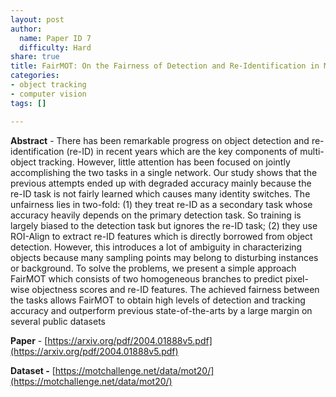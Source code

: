 ```yaml
---
layout: post
author:
  name: Paper ID 7
  difficulty: Hard
share: true
title: FairMOT: On the Fairness of Detection and Re-Identification in Multiple Object Tracking
categories:
- object tracking
- computer vision
tags: []

---
```

**Abstract** - There has been remarkable progress on object detection and re-identification (re-ID) in recent years which are the key components of multi-object tracking. However, little attention has been focused on jointly accomplishing the two tasks in a single network. Our study shows that the previous attempts ended up with degraded accuracy mainly because the re-ID task is not fairly learned which causes many identity switches. The unfairness lies in two-fold: (1) they treat re-ID as a secondary task whose accuracy heavily depends on the primary detection task. So training is largely biased to the detection task but ignores the re-ID task; (2) they use ROI-Align to extract re-ID features which is directly borrowed from object detection. However, this introduces a lot of ambiguity in characterizing objects because many sampling points may belong to disturbing instances or background. To solve the problems, we present a simple approach FairMOT which consists of two homogeneous branches to predict pixel-wise objectness scores and re-ID features. The achieved fairness between the tasks allows FairMOT to obtain high levels of detection and tracking accuracy and outperform previous state-of-the-arts by a large margin on several public datasets

**Paper** - [https://arxiv.org/pdf/2004.01888v5.pdf](https://arxiv.org/pdf/2004.01888v5.pdf)

**Dataset -** [https://motchallenge.net/data/mot20/](https://motchallenge.net/data/mot20/)
    